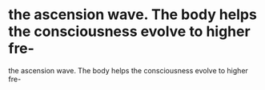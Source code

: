 # the ascension wave. The body helps the consciousness evolve to higher fre-

the ascension wave. The body helps the consciousness evolve to higher fre-
